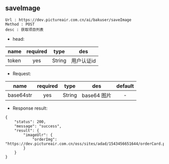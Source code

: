 

saveImage
---

```
Url : https://dev.pictureair.com.cn/ai/bakuser/saveImage
Method : POST 
desc : 获取项目列表
```

* head:

|name|required|type|des|
| ------------- |:-------------:|:-------------:|:---------------------------------------:|
| token | yes | String | 用户认证id | 

* Request:

|name|required|type|des|default|
| ------------- |:-------------:|:-------------:|:---------------------------------------:|:-------------:|
| base64str | yes | String | base64 图片 | - |

* Response result:
```
{
    "status": 200,
    "message": "success",
    "result": {
        "imageUlr": {
            "orderImg": "https://dev.pictureair.com.cn/oss/sites/adad/1543456651644/orderCard.png"
        }
    }
}
```
